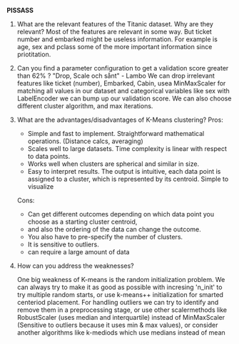 **PISSASS**

1. What are the relevant features of the Titanic dataset. Why are they relevant?
   Most of the features are relevant in some way. But ticket number and embarked might be useless information. For example is age, sex and pclass some of the more important information since priotitation.

2. Can you find a parameter configuration to get a validation score greater than 62% ?
   "Drop, Scale och sånt" - Lambo
   We can drop irrelevant features like ticket (number), Embarked, Cabin, usea MinMaxScaler for matching all values in our dataset and categorical variables like sex with LabelEncoder we can bump up our validation score. We can also choose different cluster algorithm, and max iterations.

3. What are the advantages/disadvantages of K-Means clustering?
   Pros:

   - Simple and fast to implement. Straightforward mathematical operations. (Distance calcs, averaging)
   - Scales well to large datasets. Time complexity is linear with respect to data points.
   - Works well when clusters are spherical and similar in size.
   - Easy to interpret results. The output is intuitive, each data point is assigned to a cluster, which is represented by its centroid. Simple to visualize

   Cons:

   - Can get different outcomes depending on which data point you choose as a starting cluster centroid,
   - and also the ordering of the data can change the outcome.
   - You also have to pre-specify the number of clusters.
   - It is sensitive to outliers.
   - can require a large amount of data

4. How can you address the weaknesses?

   One big weakness of K-means is the random initialization problem. We can always try to make it as good as possible with incresing 'n_init' to try multiple random starts, or use k-means++ initialization for smarted centeriod placement.
   For handling outliers we can try to identify and remove them in a preprocessing stage, or use other scalermethods like RobustScaler (uses median and interquartile) instead of MinMaxScaler (Sensitive to outliers because it uses min & max values), or consider another algorithms like k-mediods which use medians instead of mean
